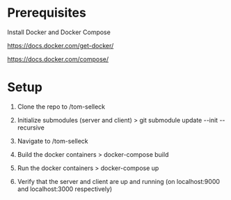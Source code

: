 # Prerequisites
Install Docker and Docker Compose 

https://docs.docker.com/get-docker/

https://docs.docker.com/compose/


# Setup

1) Clone the repo to /tom-selleck
  
2) Initialize submodules (server and client) > git submodule update --init --recursive 

3) Navigate to /tom-selleck

4) Build the docker containers > docker-compose build

5) Run the docker containers > docker-compose up

6) Verify that the server and client are up and running (on localhost:9000 and localhost:3000 respectively)
